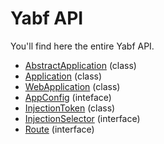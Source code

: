# Yabf API

You'll find here the entire Yabf API.

- [AbstractApplication](./application/abstract-application.md) (class)
- [Application](./application/application.md) (class)
- [WebApplication](./application/web-application.md) (class)
- [AppConfig](./application/app-config.md) (inteface)
- [InjectionToken](./injector/injection-token.md) (class)
- [InjectionSelector](./injector/injection-selector.md) (interface)
- [Route](./router/route.md) (interface)
